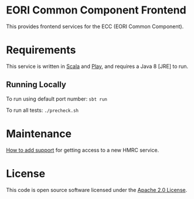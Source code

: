 # EORI Common Component Frontend
 
This provides frontend services for the ECC (EORI Common Component).

# Requirements

This service is written in [Scala](http://www.scala-lang.org/) and [Play](http://playframework.com/), and requires a Java 8 [JRE] to run.

## Running Locally
To run using default port number:
`sbt run`

To run all tests:
`./precheck.sh`

# Maintenance
[How to add support](HOWTOADDSERVICE.md) for getting access to a new HMRC service.

# License

This code is open source software licensed under the [Apache 2.0 License]("http://www.apache.org/licenses/LICENSE-2.0.html").


